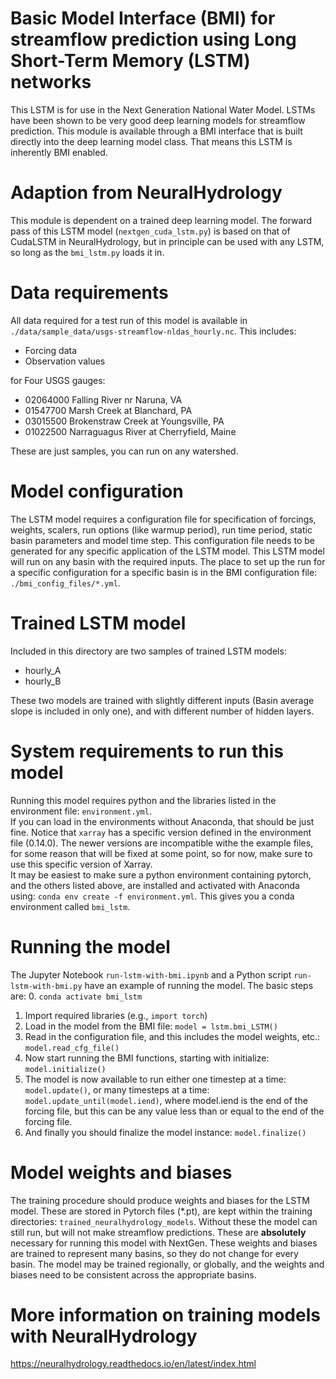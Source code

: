 # Basic Model Interface (BMI) for streamflow prediction using Long Short-Term Memory (LSTM) networks
This LSTM is for use in the Next Generation National Water Model. LSTMs have been shown to be very good deep learning models for streamflow prediction. This module is available through a BMI interface that is built directly into the deep learning model class. That means this LSTM is inherently BMI enabled.  

# Adaption from NeuralHydrology
This module is dependent on a trained deep learning model. The forward pass of this LSTM model (`nextgen_cuda_lstm.py`) is based on that of CudaLSTM in NeuralHydrology, but in principle can be used with any LSTM, so long as the `bmi_lstm.py` loads it in.  

# Data requirements
All data required for a test run of this model is available in `./data/sample_data/usgs-streamflow-nldas_hourly.nc`. This includes:
* Forcing data
* Observation values  

for Four USGS gauges:
* 02064000 Falling River nr Naruna, VA
* 01547700 Marsh Creek at Blanchard, PA
* 03015500 Brokenstraw Creek at Youngsville, PA
* 01022500 Narraguagus River at Cherryfield, Maine  

These are just samples, you can run on any watershed.   

# Model configuration
The LSTM model requires a configuration file for specification of forcings, weights, scalers, run options (like warmup period), run time period, static basin parameters and model time step. This configuration file needs to be generated for any specific application of the LSTM model.
This LSTM model will run on any basin with the required inputs. The place to set up the run for a specific configuration for a specific basin is in the BMI configuration file: `./bmi_config_files/*.yml`.

# Trained LSTM model
Included in this directory are two samples of trained LSTM models:
* hourly_A
* hourly_B  

These two models are trained with slightly different inputs (Basin average slope is included in only one), and with different number of hidden layers.

# System requirements to run this model
Running this model requires python and the libraries listed in the environment file: `environment.yml`.  
If you can load in the environments without Anaconda, that should be just fine. Notice that `xarray` has a specific version defined in the environment file (0.14.0). The newer versions are incompatible withe the example files, for some reason that will be fixed at some point, so for now, make sure to use this specific version of Xarray.  
It may be easiest to make sure a python environment containing pytorch, and the others listed above, are installed and activated with Anaconda using: `conda env create -f environment.yml`. This gives you a conda environment called `bmi_lstm`.  

# Running the model
The Jupyter Notebook `run-lstm-with-bmi.ipynb` and a Python script `run-lstm-with-bmi.py` have an example of running the model. The basic steps are:
0. `conda activate bmi_lstm`
1. Import required libraries (e.g., `import torch`)
2. Load in the model from the BMI file: `model = lstm.bmi_LSTM()`
3. Read in the configuration file, and this includes the model weights, etc.: `model.read_cfg_file()`
4. Now start running the BMI functions, starting with initialize: `model.initialize()`
5. The model is now available to run either one timestep at a time: `model.update()`, or many timesteps at a time: `model.update_until(model.iend)`, where model.iend is the end of the forcing file, but this can be any value less than or equal to the end of the forcing file.
6. And finally you should finalize the model instance: `model.finalize()`

# Model weights and biases
The training procedure should produce weights and biases for the LSTM model. These are stored in Pytorch files (*.pt), are kept within the training directories: `trained_neuralhydrology_models`. Without these the model can still run, but will not make streamflow predictions. These are **absolutely** necessary for running this model with NextGen. These weights and biases are trained to represent many basins, so they do not change for every basin. The model may be trained regionally, or globally, and the weights and biases need to be consistent across the appropriate basins.

# More information on training models with NeuralHydrology
https://neuralhydrology.readthedocs.io/en/latest/index.html